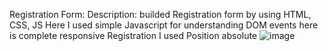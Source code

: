 Registration Form:
Description: builded Registration form by using HTML, CSS, JS Here I used simple Javascript for understanding DOM events here is complete responsive Registration I used Position absolute
![image](https://github.com/shrishailwali/Registration/assets/114606779/2bfd2930-015f-4f41-83a3-7cc0d236d452)
